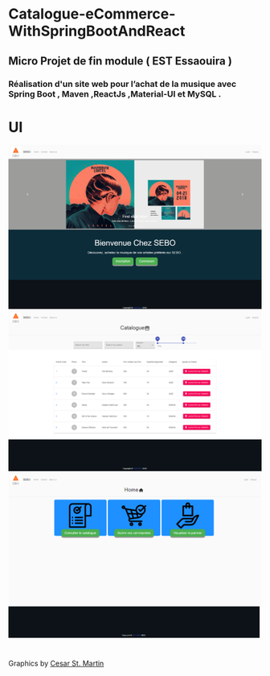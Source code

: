 # Catalogue-eCommerce-WithSpringBootAndReact
## Micro Projet de fin module ( EST Essaouira ) 
### Réalisation d'un site web pour l’achat de la musique avec Spring Boot , Maven ,ReactJs ,Material-UI et MySQL .

# UI
<img src="Screenshot_1566352570.png" width="750" >
<img src="Screenshot_1566352571.png" width="750" >
<img src="Screenshot_1566352574.png" width="750" >











#
Graphics by [Cesar St. Martin](https://www.behance.net/gallery/69226647/Cartel)
